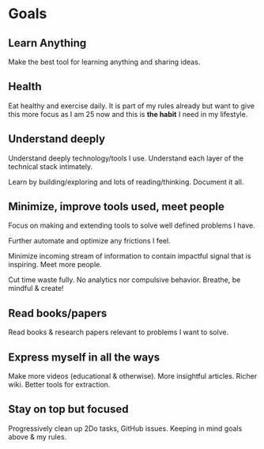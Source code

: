 # Goals

## Learn Anything

Make the best tool for learning anything and sharing ideas.

## Health

Eat healthy and exercise daily. It is part of my rules already but want to give this more focus as I am 25 now and this is **the habit** I need in my lifestyle.

## Understand deeply

Understand deeply technology/tools I use. Understand each layer of the technical stack intimately.

Learn by building/exploring and lots of reading/thinking. Document it all.

## Minimize, improve tools used, meet people

Focus on making and extending tools to solve well defined problems I have.

Further automate and optimize any frictions I feel.

Minimize incoming stream of information to contain impactful signal that is inspiring. Meet more people.

Cut time waste fully. No analytics nor compulsive behavior. Breathe, be mindful & create!

## Read books/papers

Read books & research papers relevant to problems I want to solve.

## Express myself in all the ways

Make more videos (educational & otherwise). More insightful articles. Richer wiki. Better tools for extraction.

## Stay on top but focused

Progressively clean up 2Do tasks, GitHub issues. Keeping in mind goals above & my rules.
